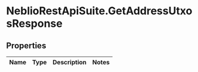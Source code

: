 # NeblioRestApiSuite.GetAddressUtxosResponse

## Properties
Name | Type | Description | Notes
------------ | ------------- | ------------- | -------------


